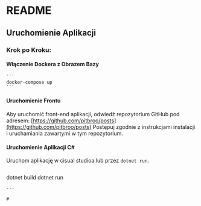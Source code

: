 # README

## Uruchomienie Aplikacji

### Krok po Kroku:

#### Włączenie Dockera z Obrazem Bazy
````
```
docker-compose up
```
````

#### Uruchomienie Frontu
Aby uruchomić front-end aplikacji, odwiedź repozytorium GitHub pod adresem:
[https://github.com/pitbroo/posts](https://github.com/pitbroo/posts)
Postępuj zgodnie z instrukcjami instalacji i uruchamiania zawartymi w tym repozytorium.

#### Uruchomienie Aplikacji C#
Uruchom aplikację w cisual studioa lub przez `dotnet run`.
```
```
dotnet build
dotnet run
```
---

#
